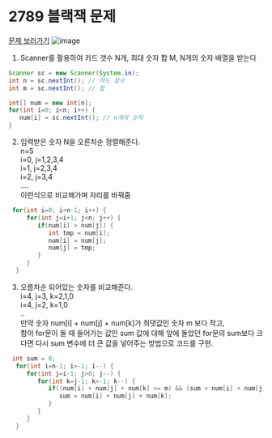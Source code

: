 # 2789 블랙잭 문제

[문제 보러가기](https://www.acmicpc.net/problem/2798)
![image](https://user-images.githubusercontent.com/48474613/132515201-4902a904-c825-4d28-a0f6-bb2e777f6817.png)


1. Scanner를 활용하여 카드 갯수 N개, 최대 숫자 합 M, N개의 숫자 배열을 받는다  
```java
Scanner sc = new Scanner(System.in);
int n = sc.nextInt(); // 카드 장수
int m = sc.nextInt(); // 합

int[] num = new int[n];
for(int i=0; i<n; i++) {
   num[i] = sc.nextInt(); // n개의 숫자
}
```

2. 입력받은 숫자 N을 오른차순 정렬해준다.  
n=5  
i=0, j=1,2,3,4  
i=1, j=2,3,4  
i=2, j=3,4  
....  
이런식으로 비교해가며 자리를 바꿔줌  

``` java
 for(int i=0; i<n-1; i++) {
     for(int j=i+1; j<n; j++) {
        if(num[i] > num[j]) {
           int tmp = num[i];
           num[i] = num[j];
           num[j] = tmp;
        }
     }
  }
```

3. 오름차순 되어있는 숫자를 비교해준다.  
i=4, j=3, k=2,1,0  
i=4, j=2, k=1,0  
..  
만약 숫자 num[i] + num[j] + num[k]가 최댓값인 숫자 m 보다 작고,  
합이 for문이 돌 때 들어가는 값인 sum 값에 대해 앞에 돌았던 for문의 sum보다 크다면 다시 sum 변수에 더 큰 값을 넣어주는 방법으로 코드를 구현.

```java
 int sum = 0;
  for(int i=n-1; i>-1; i--) {
     for(int j=i-1; j>0; j--) {
        for(int k=j-1; k>-1; k--) {
           if((num[i] + num[j] + num[k] <= m) && (sum < num[i] + num[j] + num[k])) {
              sum = num[i] + num[j] + num[k];
           }
        }
     }
  }
```

